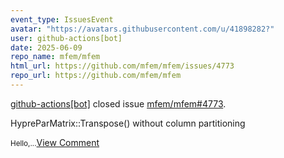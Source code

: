 ```yaml
---
event_type: IssuesEvent
avatar: "https://avatars.githubusercontent.com/u/41898282?"
user: github-actions[bot]
date: 2025-06-09
repo_name: mfem/mfem
html_url: https://github.com/mfem/mfem/issues/4773
repo_url: https://github.com/mfem/mfem
---
```


<a href='https://github.com/github-actions[bot]' target='_blank'>github-actions[bot]</a> closed issue <a href='https://github.com/mfem/mfem/issues/4773' target='_blank'>mfem/mfem#4773</a>.

<p>HypreParMatrix::Transpose() without column partitioning</p><small>Hello,...</small><a href='https://github.com/mfem/mfem/issues/4773' target='_blank'>View Comment</a>